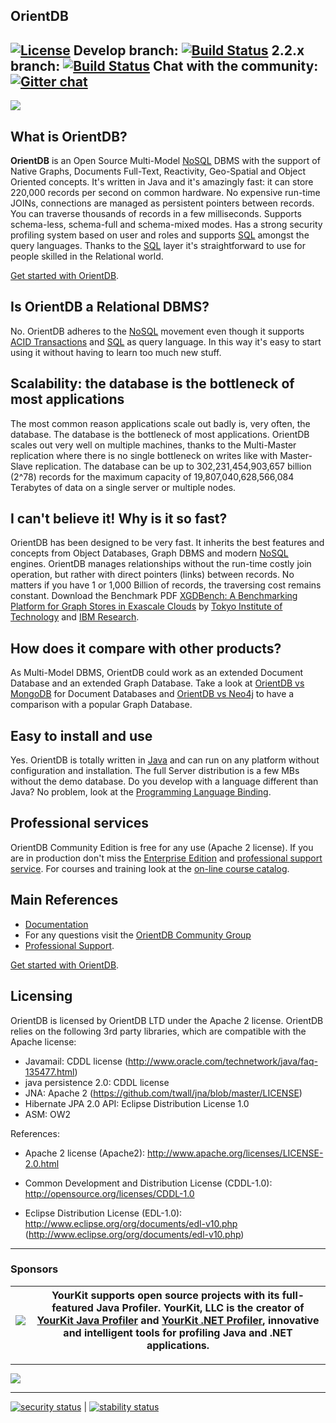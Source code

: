 ## OrientDB

[![License](https://img.shields.io/badge/License-Apache%202.0-blue.svg)](https://opensource.org/licenses/Apache-2.0)
**Develop branch:** [![Build Status](http://helios.orientdb.com/view/multibranch/job/orientdb-multibranch/job/develop/badge/icon)](http://helios.orientdb.com/view/multibranch/job/orientdb-multibranch/job/develop/)  **2.2.x branch:** [![Build Status](http://helios.orientdb.com/view/multibranch/job/orientdb-multibranch/job/2.2.x/badge/icon)](http://helios.orientdb.com/view/multibranch/job/orientdb-multibranch/job/2.2.x/) **Chat with the community:** [![Gitter chat](https://badges.gitter.im/orientechnologies/orientdb.png)](https://gitter.im/orientechnologies/orientdb)
------

<img src="http://orientdb.com/orientdb-studio_800px.png">

## What is OrientDB?

**OrientDB** is an Open Source Multi-Model [NoSQL](http://en.wikipedia.org/wiki/NoSQL) DBMS with the support of Native Graphs, Documents Full-Text, Reactivity, Geo-Spatial and Object Oriented concepts. It's written in Java and it's amazingly fast: it can store 220,000 records per second on common hardware. No expensive run-time JOINs, connections are managed as persistent pointers between records. You can traverse thousands of records in a few milliseconds. Supports schema-less, schema-full and schema-mixed modes. Has a strong security profiling system based on user and roles and supports [SQL](http://orientdb.com/docs/last/SQL.html) amongst the query languages. Thanks to the [SQL](http://orientdb.com/docs/last/SQL.html) layer it's straightforward to use for people skilled in the Relational world.

[Get started with OrientDB](http://orientdb.com/getting-started/).

## Is OrientDB a Relational DBMS?

No. OrientDB adheres to the [NoSQL](http://en.wikipedia.org/wiki/NoSQL) movement even though it supports [ACID Transactions](https://orientdb.com/docs/2.2/Transactions.html) and [SQL](http://orientdb.com/docs/last/SQL.html) as query language. In this way it's easy to start using it without having to learn too much new stuff. 

## Scalability: the database is the bottleneck of most applications

The most common reason applications scale out badly is, very often, the database. The database is the bottleneck of most applications. OrientDB scales out very well on multiple machines, thanks to the Multi-Master replication where there is no single bottleneck on writes like with Master-Slave replication. The database can be up to 302,231,454,903,657 billion (2^78) records for the maximum capacity of 19,807,040,628,566,084 Terabytes of data on a single server or multiple nodes.

## I can't believe it! Why is it so fast?

OrientDB has been designed to be very fast. It inherits the best features and concepts from Object Databases, Graph DBMS and modern [NoSQL](http://en.wikipedia.org/wiki/NoSQL) engines. OrientDB manages relationships without the run-time costly join operation, but rather with direct pointers (links) between records. No matters if you have 1 or 1,000 Billion of records, the traversing cost remains constant. Download the Benchmark PDF <a href="https://docs.google.com/viewer?a=v&pid=sites&srcid=ZGVmYXVsdGRvbWFpbnx0b2t5b3RlY2hzdXp1bXVyYWxhYmVuZ3xneDoyMGRiOGFlM2Y2OGY5Mzhj">XGDBench: A Benchmarking Platform for Graph Stores in Exascale Clouds</a> by <a href="http://www.cs.titech.ac.jp/cs-home-e.html">Tokyo Institute of Technology</a> and <a href="http://www.research.ibm.com/labs/tokyo/">IBM Research</a>.

## How does it compare with other products?

As Multi-Model DBMS, OrientDB could work as an extended Document Database and an extended Graph Database. Take a look at [OrientDB vs MongoDB](http://orientdb.com/orientdb-vs-mongodb/) for Document Databases and [OrientDB vs Neo4j](http://orientdb.com/orientdb-vs-neo4j/) to have a comparison with a popular Graph Database.

## Easy to install and use

Yes. OrientDB is totally written in [Java](http://en.wikipedia.org/wiki/Java_%28programming_language%29) and can run on any platform without configuration and installation. The full Server distribution is a few MBs without the demo database. Do you develop with a language different than Java? No problem, look at the [Programming Language Binding](http://orientdb.com/docs/last/Programming-Language-Bindings.html).

## Professional services

OrientDB Community Edition is free for any use (Apache 2 license). If you are in production don't miss the [Enterprise Edition](http://orientdb.com/orientdb-enterprise/) and [professional support service](http://orientdb.com/support/). For courses and training look at the [on-line course catalog](http://orientdb.com/training/).

## Main References
- [Documentation](http://orientdb.com/docs/last/)
- For any questions visit the [OrientDB Community Group](http://orientdb.com/active-user-community/)
- [Professional Support](orientdb.com/support/).

[Get started with OrientDB](http://orientdb.com/getting-started/).

## Licensing
OrientDB is licensed by OrientDB LTD under the Apache 2 license. OrientDB relies on the following 3rd party libraries, which are compatible with the Apache license:

- Javamail: CDDL license (http://www.oracle.com/technetwork/java/faq-135477.html)
- java persistence 2.0: CDDL license
- JNA: Apache 2 (https://github.com/twall/jna/blob/master/LICENSE)
- Hibernate JPA 2.0 API: Eclipse Distribution License 1.0
- ASM: OW2

References:
- Apache 2 license (Apache2):
  http://www.apache.org/licenses/LICENSE-2.0.html

- Common Development and Distribution License (CDDL-1.0):
  http://opensource.org/licenses/CDDL-1.0

- Eclipse Distribution License (EDL-1.0):
  http://www.eclipse.org/org/documents/edl-v10.php (http://www.eclipse.org/org/documents/edl-v10.php)

--------
### Sponsors

|[![](https://www.yourkit.com/images/yklogo.png)](https://www.yourkit.com/.net/profiler/index.jsp)|YourKit supports open source projects with its full-featured Java Profiler. YourKit, LLC is the creator of <a href="https://www.yourkit.com/java/profiler/index.jsp">YourKit Java Profiler</a> and <a href="https://www.yourkit.com/.net/profiler/index.jsp">YourKit .NET Profiler</a>, innovative and intelligent tools for profiling Java and .NET applications.|
|---|---|

--------

[![](http://s1.softpedia-static.com/_img/sp100free.png?1)](http://www.softpedia.com/get/Internet/Servers/Database-Utils/OrientDB.shtml#status)

--------

[![security status](https://www.meterian.io/badge/gh/orientechnologies/orientdb/security)](https://www.meterian.io/report/gh/orientechnologies/orientdb) | [![stability status](https://www.meterian.io/badge/gh/orientechnologies/orientdb/stability)](https://www.meterian.io/report/gh/orientechnologies/orientdb)
